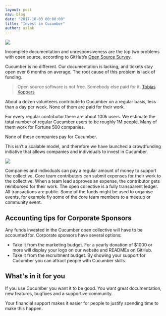 ```yaml
---
layout: post
nav: blog
date: "2017-10-03 00:00:00"
title: "Invest in Cucumber"
author: aslak
---
```


<a href="https://opencollective.com/cucumber"><img src="/images/blog/opencollectivelogo.png" /></a>

Incomplete documentation and unresponsiveness are the top two problems with open source, according to GitHub’s [Open Source Survey](http://opensourcesurvey.org/2017/).

Cucumber is no different. Our documentation is lacking, and tickets stay open over 6 months on average. The root cause of this problem is lack of funding.

> Open source software is not free. Somebody else paid for it. [Tobias Koppers](https://medium.com/webpack/webpack-freelancing-log-book-week-12-14-8e451b8b848a)

About a dozen volunteers contribute to Cucumber on a regular basis, less than a day per week. None of them are paid for their work.

For every regular contributor there are about 100k users. We estimate the total number of regular Cucumber users to be roughly 1M people. Many of them work for Fortune 500 companies.

None of these companies pay for Cucumber.

This isn’t a scalable model, and therefore we have launched a crowdfunding initiative that allows companies and individuals to invest in Cucumber.

<a href="https://opencollective.com/cucumber"><img src="/images/blog/opencollectivelogo.png" /></a>

Companies and individuals can pay a regular amount of money to support the collective.
Core team contributors can submit expenses for their work to the collective. When a team lead approves an expense, the contributor gets reimbursed for their work.
The open collective is a fully transparent ledger. All transactions are public.
Some of the funds might be used to organise events, for example fly some of the core team members to a meetup or community event.

## Accounting tips for Corporate Sponsors

Any funds invested in the Cucumber open collective will have to be accounted for. Corporate sponsors have several options:

* Take it from the marketing budget. For a yearly donation of $1000 or more will display your logo on our website and READMEs on GitHub.
* Take it from the recruitment budget. By showing your support for Cucumber you can attract people with Cucumber skills.

## What's in it for you

If you use Cucumber you want it to be good. You want great documentation,
new features, bugfixes and a supportive community.

Your financial support makes it easier for people to justify spending time
to make this happen.
